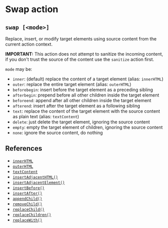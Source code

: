 # Swap action

## `swap [<mode>]`

Replace, insert, or modify target elements using source content from the current
action context.

**IMPORTANT:** This action does not attempt to sanitize the incoming content, if
you don't trust the source of the content use the `sanitize` action first.

`mode` may be:

- `inner`: (default) replace the content of a target element (alias:
  `innerHTML`)
- `outer`: replace the entire target element (alias: `outerHTML`)
- `beforebegin`: insert before the target element as a preceding sibling
- `afterbegin`: prepend before all other children inside the target element
- `beforeend`: append after all other children inside the target element
- `afterend`: insert after the target element as a following sibling
- `text`: replace the content of the target element with the source content as
  plain text (alias: `textContent`)
- `delete`: just delete the target element, ignoring the source content
- `empty`: empty the target element of children, ignoring the source content
- `none`: ignore the source content, do nothing

## References

- [`innerHTML`](https://developer.mozilla.org/docs/Web/API/Element/innerHTML)
- [`outerHTML`](https://developer.mozilla.org/docs/Web/API/Element/outerHTML)
- [`textContent`](https://developer.mozilla.org/docs/Web/API/Node/textContent)
- [`insertAdjacentHTML()`](https://developer.mozilla.org/docs/Web/API/Element/insertAdjacentHTML)
- [`insertAdjacentElement()`](https://developer.mozilla.org/docs/Web/API/Element/insertAdjacentElement)
- [`insertBefore()`](https://developer.mozilla.org/docs/Web/API/Node/insertBefore)
- [`insertAfter()`](https://developer.mozilla.org/docs/Web/API/Node/insertAfter)
- [`appendChild()`](https://developer.mozilla.org/docs/Web/API/Node/appendChild)
- [`removeChild()`](https://developer.mozilla.org/docs/Web/API/Node/removeChild)
- [`replaceChild()`](https://developer.mozilla.org/docs/Web/API/Node/replaceChild)
- [`replaceChildren()`](https://developer.mozilla.org/docs/Web/API/Element/replaceChildren)
- [`replaceWith()`](https://developer.mozilla.org/docs/Web/API/Element/replaceWith)
